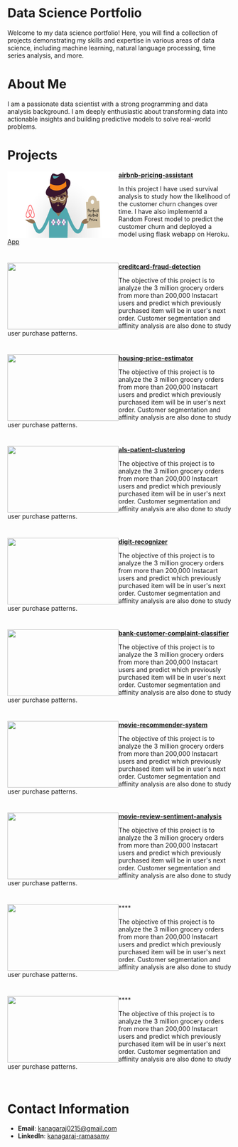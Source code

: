 # Data Science Portfolio
Welcome to my data science portfolio! Here, you will find a collection of projects demonstrating my skills and expertise in various areas of data science, including machine learning, natural language processing, time series analysis, and more.

# About Me
I am a passionate data scientist with a strong programming and data analysis background. I am deeply enthusiastic about transforming data into actionable insights and building predictive models to solve real-world problems.

# Projects

<img align="left" width="250" height="150" src="https://github.com/kanagaraj0215/portfolio/blob/main/images/airbnb-pricing-strategy-and-toolsf.jpg"> **[airbnb-pricing-assistant](https://github.com/kanagaraj0215/Data-Science-Projects/blob/main/supervised-machine-learning/airbnb-pricing-assistant)**


In this project I have used survival analysis to study how the likelihood of the customer churn changes over time. I have also implementd a Random Forest model to predict the customer churn and deployed a model using flask webapp on Heroku. [App](https://churn-prediction-app.herokuapp.com/)

#

<img align="left" width="250" height="150" src="https://github.com/kanagaraj0215/portfolio/blob/main/images/instacart.jpeg"> **[creditcard-fraud-detection](https://github.com/kanagaraj0215/Data-Science-Projects/blob/main/supervised-machine-learning/creditcard-fraud-detection)**

The objective of this project is to analyze the 3 million grocery orders from more than 200,000 Instacart users and predict which previously purchased item will be in user's next order. Customer segmentation and affinity analysis are also done to study user purchase patterns.

#

<img align="left" width="250" height="150" src="https://github.com/kanagaraj0215/portfolio/blob/main/images/instacart.jpeg"> **[housing-price-estimator](https://github.com/kanagaraj0215/Data-Science-Projects/blob/main/supervised-machine-learning/housing-price-estimator)**

The objective of this project is to analyze the 3 million grocery orders from more than 200,000 Instacart users and predict which previously purchased item will be in user's next order. Customer segmentation and affinity analysis are also done to study user purchase patterns.

#

<img align="left" width="250" height="150" src="https://github.com/kanagaraj0215/portfolio/blob/main/images/instacart.jpeg"> **[als-patient-clustering](https://github.com/kanagaraj0215/Data-Science-Projects/blob/main/unsupervised-learning/als-patient-clustering)**

The objective of this project is to analyze the 3 million grocery orders from more than 200,000 Instacart users and predict which previously purchased item will be in user's next order. Customer segmentation and affinity analysis are also done to study user purchase patterns.

#

<img align="left" width="250" height="150" src="https://github.com/kanagaraj0215/portfolio/blob/main/images/instacart.jpeg"> **[digit-recognizer](https://github.com/kanagaraj0215/Data-Science-Projects/blob/main/deep-learning/digit-recognizer)**

The objective of this project is to analyze the 3 million grocery orders from more than 200,000 Instacart users and predict which previously purchased item will be in user's next order. Customer segmentation and affinity analysis are also done to study user purchase patterns.

#

<img align="left" width="250" height="150" src="https://github.com/kanagaraj0215/portfolio/blob/main/images/instacart.jpeg"> **[bank-customer-complaint-classifier](https://github.com/kanagaraj0215/Data-Science-Projects/blob/main/natural-language-processing/bank-customer-complaint-classifier)**

The objective of this project is to analyze the 3 million grocery orders from more than 200,000 Instacart users and predict which previously purchased item will be in user's next order. Customer segmentation and affinity analysis are also done to study user purchase patterns.

#

<img align="left" width="250" height="150" src="https://github.com/kanagaraj0215/portfolio/blob/main/images/instacart.jpeg"> **[movie-recommender-system](https://github.com/kanagaraj0215/Data-Science-Projects/blob/main/natural-language-processing/movie-recommender-system)**

The objective of this project is to analyze the 3 million grocery orders from more than 200,000 Instacart users and predict which previously purchased item will be in user's next order. Customer segmentation and affinity analysis are also done to study user purchase patterns.

#

<img align="left" width="250" height="150" src="https://github.com/kanagaraj0215/portfolio/blob/main/images/instacart.jpeg"> **[movie-review-sentiment-analysis](https://github.com/kanagaraj0215/Data-Science-Projects/blob/main/natural-language-processing/movie-review-sentiment-analysis)**

The objective of this project is to analyze the 3 million grocery orders from more than 200,000 Instacart users and predict which previously purchased item will be in user's next order. Customer segmentation and affinity analysis are also done to study user purchase patterns.

#

<img align="left" width="250" height="150" src="https://github.com/kanagaraj0215/portfolio/blob/main/images/instacart.jpeg"> ****

The objective of this project is to analyze the 3 million grocery orders from more than 200,000 Instacart users and predict which previously purchased item will be in user's next order. Customer segmentation and affinity analysis are also done to study user purchase patterns.

#

<img align="left" width="250" height="150" src="https://github.com/kanagaraj0215/portfolio/blob/main/images/instacart.jpeg"> ****

The objective of this project is to analyze the 3 million grocery orders from more than 200,000 Instacart users and predict which previously purchased item will be in user's next order. Customer segmentation and affinity analysis are also done to study user purchase patterns.


<br />


# Contact Information
- **Email**: [kanagaraj0215@gmail.com](kanagaraj0215@gmail.com)
- **LinkedIn**: [kanagaraj-ramasamy](https://www.linkedin.com/in/kanagaraj-ramasamy-75468b77)


